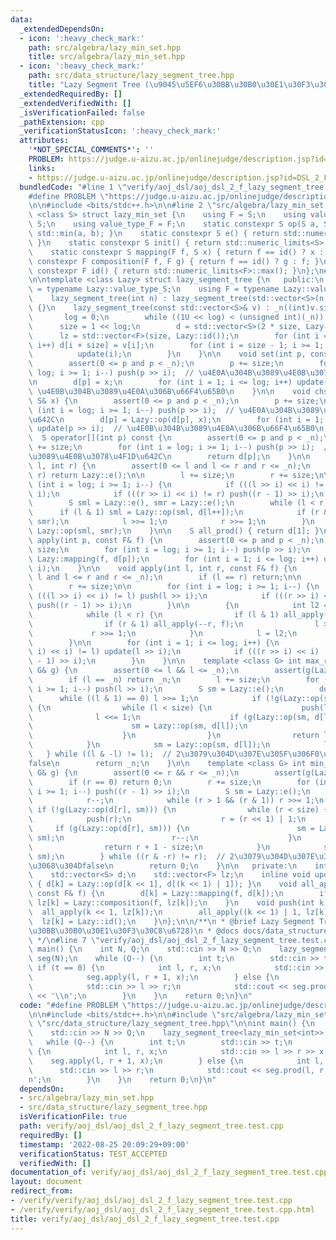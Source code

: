 ```yaml
---
data:
  _extendedDependsOn:
  - icon: ':heavy_check_mark:'
    path: src/algebra/lazy_min_set.hpp
    title: src/algebra/lazy_min_set.hpp
  - icon: ':heavy_check_mark:'
    path: src/data_structure/lazy_segment_tree.hpp
    title: "Lazy Segment Tree (\u9045\u5EF6\u30BB\u30B0\u30E1\u30F3\u30C8\u6728)"
  _extendedRequiredBy: []
  _extendedVerifiedWith: []
  _isVerificationFailed: false
  _pathExtension: cpp
  _verificationStatusIcon: ':heavy_check_mark:'
  attributes:
    '*NOT_SPECIAL_COMMENTS*': ''
    PROBLEM: https://judge.u-aizu.ac.jp/onlinejudge/description.jsp?id=DSL_2_F
    links:
    - https://judge.u-aizu.ac.jp/onlinejudge/description.jsp?id=DSL_2_F
  bundledCode: "#line 1 \"verify/aoj_dsl/aoj_dsl_2_f_lazy_segment_tree.test.cpp\"\n\
    #define PROBLEM \"https://judge.u-aizu.ac.jp/onlinejudge/description.jsp?id=DSL_2_F\"\
    \n\n#include <bits/stdc++.h>\n\n#line 2 \"src/algebra/lazy_min_set.hpp\"\n\ntemplate\
    \ <class S> struct lazy_min_set {\n    using F = S;\n    using value_type_S =\
    \ S;\n    using value_type_F = F;\n    static constexpr S op(S a, S b) { return\
    \ std::min(a, b); }\n    static constexpr S e() { return std::numeric_limits<S>::max();\
    \ }\n    static constexpr S init() { return std::numeric_limits<S>::max(); }\n\
    \    static constexpr S mapping(F f, S x) { return f == id() ? x : f; }\n    static\
    \ constexpr F composition(F f, F g) { return f == id() ? g : f; }\n    static\
    \ constexpr F id() { return std::numeric_limits<F>::max(); }\n};\n#line 2 \"src/data_structure/lazy_segment_tree.hpp\"\
    \n\ntemplate <class Lazy> struct lazy_segment_tree {\n   public:\n    using S\
    \ = typename Lazy::value_type_S;\n    using F = typename Lazy::value_type_F;\n\
    \    lazy_segment_tree(int n) : lazy_segment_tree(std::vector<S>(n, Lazy::init()))\
    \ {}\n    lazy_segment_tree(const std::vector<S>& v) : _n((int)v.size()) {\n \
    \       log = 0;\n        while ((1U << log) < (unsigned int)(_n)) log++;\n  \
    \      size = 1 << log;\n        d = std::vector<S>(2 * size, Lazy::e());\n  \
    \      lz = std::vector<F>(size, Lazy::id());\n        for (int i = 0; i < _n;\
    \ i++) d[i + size] = v[i];\n        for (int i = size - 1; i >= 1; i--) {\n  \
    \          update(i);\n        }\n    }\n\n    void set(int p, const S& x) {\n\
    \        assert(0 <= p and p < _n);\n        p += size;\n        for (int i =\
    \ log; i >= 1; i--) push(p >> i);  // \u4E0A\u304B\u3089\u4E0B\u3078\u4F1D\u642C\
    \n        d[p] = x;\n        for (int i = 1; i <= log; i++) update(p >> i);  //\
    \ \u4E0B\u304B\u3089\u4E0A\u306B\u66F4\u65B0\n    }\n\n    void chset(int p, const\
    \ S& x) {\n        assert(0 <= p and p < _n);\n        p += size;\n        for\
    \ (int i = log; i >= 1; i--) push(p >> i);  // \u4E0A\u304B\u3089\u4E0B\u3078\u4F1D\
    \u642C\n        d[p] = Lazy::op(d[p], x);\n        for (int i = 1; i <= log; i++)\
    \ update(p >> i);  // \u4E0B\u304B\u3089\u4E0A\u306B\u66F4\u65B0\n    }\n\n  \
    \  S operator[](int p) const {\n        assert(0 <= p and p < _n);\n        p\
    \ += size;\n        for (int i = log; i >= 1; i--) push(p >> i);  // \u4E0A\u304B\
    \u3089\u4E0B\u3078\u4F1D\u642C\n        return d[p];\n    }\n\n    S prod(int\
    \ l, int r) {\n        assert(0 <= l and l <= r and r <= _n);\n        if (l ==\
    \ r) return Lazy::e();\n\n        l += size;\n        r += size;\n\n        for\
    \ (int i = log; i >= 1; i--) {\n            if (((l >> i) << i) != l) push(l >>\
    \ i);\n            if (((r >> i) << i) != r) push((r - 1) >> i);\n        }\n\n\
    \        S sml = Lazy::e(), smr = Lazy::e();\n        while (l < r) {\n      \
    \      if (l & 1) sml = Lazy::op(sml, d[l++]);\n            if (r & 1) smr = Lazy::op(d[--r],\
    \ smr);\n            l >>= 1;\n            r >>= 1;\n        }\n        return\
    \ Lazy::op(sml, smr);\n    }\n\n    S all_prod() { return d[1]; }\n\n    void\
    \ apply(int p, const F& f) {\n        assert(0 <= p and p < _n);\n        p +=\
    \ size;\n        for (int i = log; i >= 1; i--) push(p >> i);\n        d[p] =\
    \ Lazy::mapping(f, d[p]);\n        for (int i = 1; i <= log; i++) update(p >>\
    \ i);\n    }\n\n    void apply(int l, int r, const F& f) {\n        assert(0 <=\
    \ l and l <= r and r <= _n);\n        if (l == r) return;\n\n        l += size;\n\
    \        r += size;\n\n        for (int i = log; i >= 1; i--) {\n            if\
    \ (((l >> i) << i) != l) push(l >> i);\n            if (((r >> i) << i) != r)\
    \ push((r - 1) >> i);\n        }\n\n        {\n            int l2 = l, r2 = r;\n\
    \            while (l < r) {\n                if (l & 1) all_apply(l++, f);\n\
    \                if (r & 1) all_apply(--r, f);\n                l >>= 1;\n   \
    \             r >>= 1;\n            }\n            l = l2;\n            r = r2;\n\
    \        }\n\n        for (int i = 1; i <= log; i++) {\n            if (((l >>\
    \ i) << i) != l) update(l >> i);\n            if (((r >> i) << i) != r) update((r\
    \ - 1) >> i);\n        }\n    }\n\n    template <class G> int max_right(int l,\
    \ G& g) {\n        assert(0 <= l && l <= _n);\n        assert(g(Lazy::e()));\n\
    \        if (l == _n) return _n;\n        l += size;\n        for (int i = log;\
    \ i >= 1; i--) push(l >> i);\n        S sm = Lazy::e();\n        do {\n      \
    \      while ((l & 1) == 0) l >>= 1;\n            if (!g(Lazy::op(sm, d[l])))\
    \ {\n                while (l < size) {\n                    push(l);\n      \
    \              l <<= 1;\n                    if (g(Lazy::op(sm, d[l]))) {\n  \
    \                      sm = Lazy::op(sm, d[l]);\n                        l++;\n\
    \                    }\n                }\n                return l - size;\n\
    \            }\n            sm = Lazy::op(sm, d[l]);\n            l++;\n     \
    \   } while ((l & -l) != l);  // 2\u3079\u304D\u307E\u305F\u306F0\u306E\u3068\u304D\
    false\n        return _n;\n    }\n\n    template <class G> int min_left(int r,\
    \ G& g) {\n        assert(0 <= r && r <= _n);\n        assert(g(Lazy::e()));\n\
    \        if (r == 0) return 0;\n        r += size;\n        for (int i = log;\
    \ i >= 1; i--) push((r - 1) >> i);\n        S sm = Lazy::e();\n        do {\n\
    \            r--;\n            while (r > 1 && (r & 1)) r >>= 1;\n           \
    \ if (!g(Lazy::op(d[r], sm))) {\n                while (r < size) {\n        \
    \            push(r);\n                    r = (r << 1) | 1;\n               \
    \     if (g(Lazy::op(d[r], sm))) {\n                        sm = Lazy::op(d[r],\
    \ sm);\n                        r--;\n                    }\n                }\n\
    \                return r + 1 - size;\n            }\n            sm = Lazy::op(d[r],\
    \ sm);\n        } while ((r & -r) != r);  // 2\u3079\u304D\u307E\u305F\u306F0\u306E\
    \u3068\u304Dfalse\n        return 0;\n    }\n\n   private:\n    int _n, log, size;\n\
    \    std::vector<S> d;\n    std::vector<F> lz;\n    inline void update(int k)\
    \ { d[k] = Lazy::op(d[k << 1], d[(k << 1) | 1]); }\n    void all_apply(int k,\
    \ const F& f) {\n        d[k] = Lazy::mapping(f, d[k]);\n        if (k < size)\
    \ lz[k] = Lazy::composition(f, lz[k]);\n    }\n    void push(int k) {\n      \
    \  all_apply(k << 1, lz[k]);\n        all_apply((k << 1) | 1, lz[k]);\n      \
    \  lz[k] = Lazy::id();\n    }\n};\n\n/**\n * @brief Lazy Segment Tree (\u9045\u5EF6\
    \u30BB\u30B0\u30E1\u30F3\u30C8\u6728)\n * @docs docs/data_structure/lazy_segment_tree.md\n\
    \ */\n#line 7 \"verify/aoj_dsl/aoj_dsl_2_f_lazy_segment_tree.test.cpp\"\n\nint\
    \ main() {\n    int N, Q;\n    std::cin >> N >> Q;\n    lazy_segment_tree<lazy_min_set<int>>\
    \ seg(N);\n    while (Q--) {\n        int t;\n        std::cin >> t;\n       \
    \ if (t == 0) {\n            int l, r, x;\n            std::cin >> l >> r >> x;\n\
    \            seg.apply(l, r + 1, x);\n        } else {\n            int l, r;\n\
    \            std::cin >> l >> r;\n            std::cout << seg.prod(l, r + 1)\
    \ << '\\n';\n        }\n    }\n    return 0;\n}\n"
  code: "#define PROBLEM \"https://judge.u-aizu.ac.jp/onlinejudge/description.jsp?id=DSL_2_F\"\
    \n\n#include <bits/stdc++.h>\n\n#include \"src/algebra/lazy_min_set.hpp\"\n#include\
    \ \"src/data_structure/lazy_segment_tree.hpp\"\n\nint main() {\n    int N, Q;\n\
    \    std::cin >> N >> Q;\n    lazy_segment_tree<lazy_min_set<int>> seg(N);\n \
    \   while (Q--) {\n        int t;\n        std::cin >> t;\n        if (t == 0)\
    \ {\n            int l, r, x;\n            std::cin >> l >> r >> x;\n        \
    \    seg.apply(l, r + 1, x);\n        } else {\n            int l, r;\n      \
    \      std::cin >> l >> r;\n            std::cout << seg.prod(l, r + 1) << '\\\
    n';\n        }\n    }\n    return 0;\n}\n"
  dependsOn:
  - src/algebra/lazy_min_set.hpp
  - src/data_structure/lazy_segment_tree.hpp
  isVerificationFile: true
  path: verify/aoj_dsl/aoj_dsl_2_f_lazy_segment_tree.test.cpp
  requiredBy: []
  timestamp: '2022-08-25 20:09:29+09:00'
  verificationStatus: TEST_ACCEPTED
  verifiedWith: []
documentation_of: verify/aoj_dsl/aoj_dsl_2_f_lazy_segment_tree.test.cpp
layout: document
redirect_from:
- /verify/verify/aoj_dsl/aoj_dsl_2_f_lazy_segment_tree.test.cpp
- /verify/verify/aoj_dsl/aoj_dsl_2_f_lazy_segment_tree.test.cpp.html
title: verify/aoj_dsl/aoj_dsl_2_f_lazy_segment_tree.test.cpp
---
```

